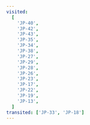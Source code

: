 ```yaml
---
visited:
  [
    'JP-40',
    'JP-42',
    'JP-43',
    'JP-35',
    'JP-34',
    'JP-38',
    'JP-27',
    'JP-29',
    'JP-28',
    'JP-26',
    'JP-23',
    'JP-17',
    'JP-22',
    'JP-19',
    'JP-13',
  ]
transited: ['JP-33', 'JP-18']
---
```


